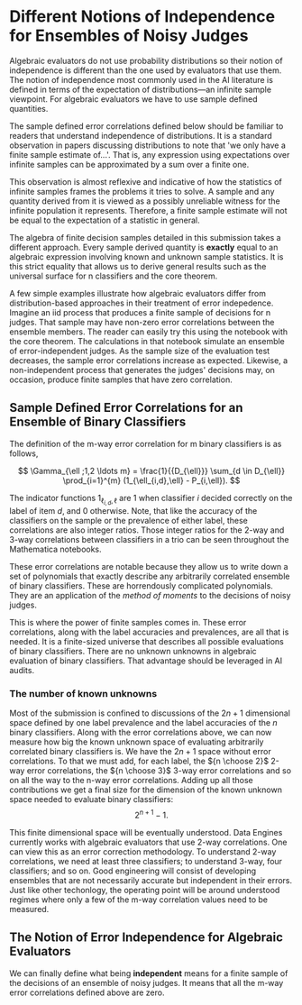 # Different Notions of Independence for Ensembles of Noisy Judges

Algebraic evaluators do not use probability distributions so their notion of
independence is different than the one used by evaluators that use them.
The notion of independence most commonly used in the AI literature is defined
in terms of the expectation of distributions&mdash;an infinite sample viewpoint.
For algebraic evaluators we have to use sample defined quantities.

The sample defined error correlations defined below should be familiar to
readers that understand independence of distributions. It is a standard
observation in papers discussing distributions to note that 'we only have
a finite sample estimate of...'. That is, any expression using expectations
over infinite samples can be approximated by a sum over a finite one.

This observation is almost reflexive and indicative of how the statistics of
infinite samples frames the problems it tries to solve. A sample and any
quantity derived from it is viewed as a possibly unreliable witness for the
infinite population it represents. Therefore, a finite sample estimate will
not be equal to the expectation of a statistic in general.

The algebra of finite decision samples detailed in this submission takes a
different approach. Every sample derived quantity is **exactly** equal to an
algebraic expression involving known and unknown sample statistics. It is this
strict equality that allows us to derive general results such as the universal
surface for n classifiers and the core theorem.

A few simple examples illustrate how algebraic evaluators differ from
distribution-based approaches in their treatment of error indepedence. Imagine
an iid process that produces a finite sample of decisions for n judges. That
sample may have non-zero error correlations between the ensemble members. The
reader can easily try this using the notebook with the core theorem. The
calculations in that notebook simulate an ensemble of error-independent judges.
As the sample size of the evaluation test decreases, the sample error
correlations increase as expected. Likewise, a non-independent process that
generates the judges' decisions may, on occasion, produce finite samples that
have zero correlation.

## Sample Defined Error Correlations for an Ensemble of Binary Classifiers

The definition of the m-way error correlation for m binary classifiers is as
follows,

$$ \Gamma_{\ell ;1,2 \ldots m} = \frac{1}{{D_{\ell}}} \sum_{d \in D_{\ell}} \prod_{i=1}^{m} (1_{\ell_{i,d},\ell} - P_{i,\ell}). $$

The indicator functions $1_{\ell_{i,d},\ell}$ are $1$ when classifier $i$
decided correctly on the label of item $d$, and $0$ otherwise. Note, that like
the accuracy of the classifiers on the sample or the prevalence of either label,
these correlations are also integer ratios. Those integer ratios for the 2-way
and 3-way correlations between classifiers in a trio can be seen throughout the
Mathematica notebooks.

These error correlations are notable because they allow us to write down a set
of polynomials that exactly describe any arbitrarily correlated ensemble of
binary classifiers. These are horrendously complicated polynomials. They are
an application of the *method of moments* to the decisions of noisy judges.

This is where the power of finite samples comes in. These error correlations,
along with the label accuracies and prevalences, are all that is needed. It is
a finite-sized universe that describes all possible evaluations of binary
classifiers. There are no unknown unknowns in algebraic evaluation of binary
classifiers. That advantage should be leveraged in AI audits.

### The number of known unknowns

Most of the submission is confined to discussions of the $2n +1$ dimensional
space defined by one label prevalence and the label accuracies of the $n$ binary
classifiers. Along with the error correlations above, we can now measure how big
the known unknown space of evaluating arbitrarily correlated binary classifiers
is. We have the $2n + 1$ space without error correlations. To that we must add,
for each label,  the ${n \choose 2}$ 2-way error correlations, the
${n \choose 3}$ 3-way error  correlations and so on all the way to the n-way
error correlations. Adding up all those contributions we get a final size for
the dimension of the known unknown space needed to evaluate binary classifiers:
$$2^{n+1} -1.$$

This finite dimensional space will be eventually understood. Data Engines
currently works with algebraic evaluators that use 2-way correlations. One can
view this as an error correction methodology. To understand 2-way correlations,
we need at least three classifiers; to understand 3-way, four classifiers; and
so on. Good engineering will consist of developing ensembles that are not
necessarily accurate but independent in their errors. Just like other
techonlogy, the operating point will be around understood regimes where only a
few of the m-way correlation values need to be measured.

## The Notion of Error Independence for Algebraic Evaluators

We can finally define what being **independent** means for a finite sample of
the decisions of an ensemble of noisy judges. It means that all the m-way error
correlations defined above are zero.
